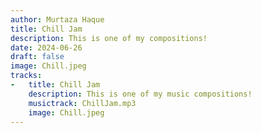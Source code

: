 ```yaml
---
author: Murtaza Haque
title: Chill Jam
description: This is one of my compositions!
date: 2024-06-26
draft: false
image: Chill.jpeg
tracks:
-   title: Chill Jam
    description: This is one of my music compositions!
    musictrack: ChillJam.mp3
    image: Chill.jpeg
---
```


